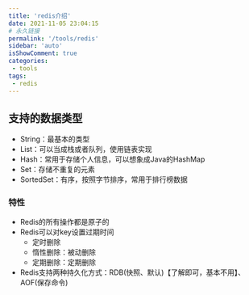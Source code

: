 ```yaml
---
title: 'redis介绍'
date: 2021-11-05 23:04:15
# 永久链接
permalink: '/tools/redis'
sidebar: 'auto'
isShowComment: true
categories:
 - tools
tags:
 - redis
---
```




## 支持的数据类型

-   String：最基本的类型
-   List：可以当成栈或者队列，使用链表实现
-   Hash：常用于存储个人信息，可以想象成Java的HashMap
-   Set：存储不重复的元素
-   SortedSet：有序，按照字节排序，常用于排行榜数据



### 特性

-   Redis的所有操作都是原子的
-   Redis可以对key设置过期时间
    -   定时删除
    -   惰性删除：被动删除
    -   定期删除：定期删除
-   Redis支持两种持久化方式：RDB(快照、默认)【了解即可，基本不用】、AOF(保存命令)



